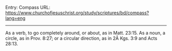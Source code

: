 Entry: Compass
URL: https://www.churchofjesuschrist.org/study/scriptures/bd/compass?lang=eng

---

As a verb, to go completely around, or about, as in Matt. 23:15. As a noun, a circle, as in Prov. 8:27; or a circular direction, as in 2Â Kgs. 3:9 and Acts 28:13.
